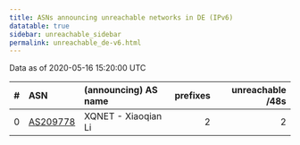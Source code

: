 ```yaml
---
title: ASNs announcing unreachable networks in DE (IPv6)
datatable: true
sidebar: unreachable_sidebar
permalink: unreachable_de-v6.html
---
```


Data as of 2020-05-16 15:20:00 UTC


<div class="datatable-begin"></div>

|   # | ASN                                      | (announcing) AS name   |   prefixes |   unreachable /48s |
|----:|:-----------------------------------------|:-----------------------|-----------:|-------------------:|
|   0 | [AS209778](unreachable_AS209778-v6.html) | XQNET - Xiaoqian Li    |          2 |                  2 |

<div class="datatable-end"></div>